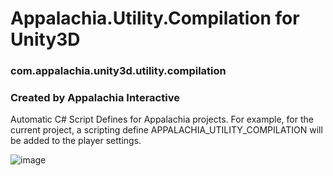 # Appalachia.Utility.Compilation for Unity3D
### com.appalachia.unity3d.utility.compilation
### Created by Appalachia Interactive

Automatic C# Script Defines for Appalachia projects.  For example, for the current project, a scripting define APPALACHIA_UTILITY_COMPILATION will be added to the player settings.

![image](https://user-images.githubusercontent.com/18542093/117066046-3e2cfc80-acf6-11eb-8cf3-4085d7de35e2.png)
